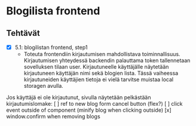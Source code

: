# Blogilista frontend

## Tehtävät


* [x] 5.1: blogilistan frontend, step1
  * Toteuta frontendiin kirjautumisen mahdollistava toiminnallisuus. Kirjautumisen yhteydessä backendin palauttama token tallennetaan sovelluksen tilaan user. Kirjautuneelle käyttäjälle näytetään kirjautuneen käyttäjän nimi sekä blogien lista. Tässä vaiheessa kirjautuneiden käyttäjien tietoja ei vielä tarvitse muistaa local storagen avulla.

Jos käyttäjä ei ole kirjautunut, sivulla näytetään pelkästään kirjautumislomake:
[ ] ref to new blog form cancel button (flex?)
[ ] click event outside of component (minify blog when clicking outside)
[x] window.confirm when removing blogs